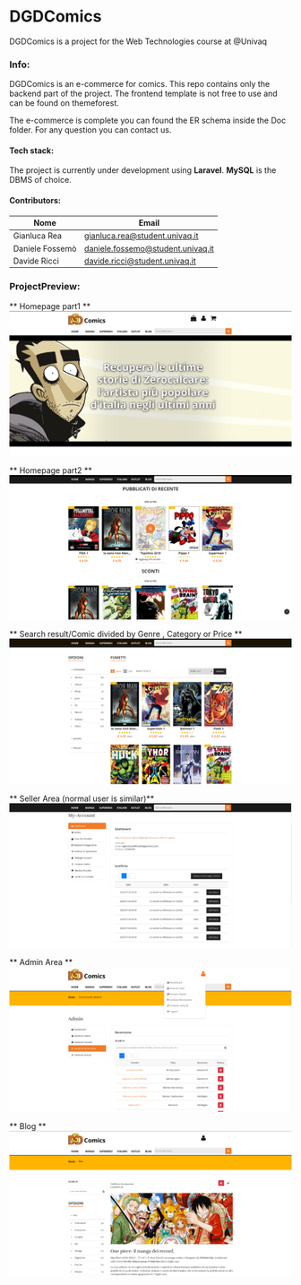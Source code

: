 # DGDComics
DGDComics is a project for the Web Technologies course at @Univaq

### Info:
DGDComics is an e-commerce for comics.
This repo contains only the backend part of the project.
The frontend template is not free to use and can be found on themeforest.

The e-commerce is complete you can found the ER schema inside the Doc folder.
For any question you can contact us. 

#### Tech stack:
The project is currently under development using **Laravel**. **MySQL** is the DBMS of choice.

#### Contributors:

| Nome             | Email                              |
| ---------------- | ---------------------------------- |
| Gianluca Rea     | gianluca.rea@student.univaq.it     |
| Daniele  Fossemò | daniele.fossemo@student.univaq.it  |
| Davide   Ricci   | davide.ricci@student.univaq.it     |

### ProjectPreview:

** Homepage part1 **
![Alt text](/images/image1.png?raw=true "Homepage part1")

** Homepage part2 **
![Alt text](/images/image2.png?raw=true "Homepage part2")

** Search result/Comic divided by Genre , Category or Price  **
![Alt text](/images/image3.png?raw=true "Search result")

** Seller Area (normal user is similar)**
![Alt text](/images/image4.png?raw=true "Seller")

** Admin Area **
![Alt text](/images/image5.png?raw=true "Admin Area")

** Blog **
![Alt text](/images/image6.png?raw=true "Blog")
